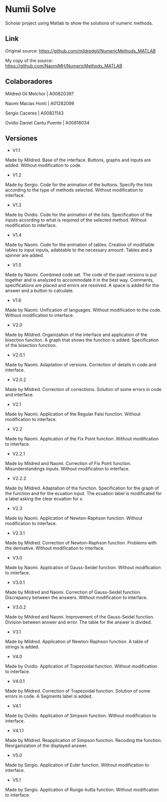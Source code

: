 # Numii Solve
Scholar project using Matlab to show the solutions of numeric methods.

## Link
Original source: https://github.com/mildredgil/NumericMethods_MATLAB

My copy of the source: https://github.com/NaomiMH/NumericMethods_MATLAB

## Colaboradores

Mildred Gil Melchor | A00820397

Naomi Macias Honti | A01282098

Sergio Caceres | A00821143

Ovidio Daniel Cantu Puente | A00818034

## Versiones

- V1.1
 
 Made by Mildred. Base of the interface. Buttons, graphs and inputs are added. Without modification to code.
 
- V1.2

 Made by Sergio. Code for the animation of the buttons. Specify the lists according to the type of methods selected. Without modification to interface.
 
- V1.3

 Made by Ovidio. Code for the animation of the lists. Specification of the inputs according to what is required of the selected method. Without modification to interface.
 
- V1.4

 Made by Naomi. Code for the animation of tables. Creation of modifiable tables to input inputs, adabtable to the necessary amount. Tables and a spinner are added.
 
- V1.5

 Made by Naomi. Combined code set. The code of the past versions is put together and is analyzed to accommodate it in the best way. Comments, specifications are placed and errors are resolved. A space is added for the answer and a button to calculate.
 
 
- V1.6

 Made by Naomi. Unification of languages. Without modification to the code. Without modification to interface.
 
- V2.0
 
 Made by Mildred. Organization of the interface and application of the bisection function. A graph that shows the function is added. Specification of the bisection function.
 
- V2.0.1
 
 Made by Naomi. Adaptation of versions. Correction of details in code and interface.

- V2.0.2

 Made by Mildred. Correction of corrections. Solution of some errors in code and interface.
 
- V2.1

 Made by Naomi. Application of the Regular Falsi function. Without modification to interface.
 
- V2.2

 Made by Naomi. Application of the Fix Point function. Without modification to interface.
 
- V2.2.1

 Made by Mildred and Naomi. Correction of Fix Point function. Misunderstandings inputs. Without modification to interface.
 
- V2.2.2

 Made by Mildred. Adaptation of the function. Specification for the graph of the function and for the ecuation input. The ecuation label is modificated for a label asking the clear ecuation for x.
 
- V2.3

 Made by Naomi. Application of Newton-Raphson function. Without modification to interface.
 
- V2.3.1

 Made by Mildred. Correction of Newton-Raphson function. Problems with the derivative. Without modification to interface.
 
- V3.0

 Made by Naomi. Application of Gauss-Seidel function. Without modification to interface.
 
- V3.0.1

 Made by Mildred and Naomi. Correction of Gauss-Seidel function. Discrepancy between the answers. Without modification to interface.
 
- V3.0.2

 Made by Mildred and Naomi. Improvement of the Gauss-Seidel function. Division between answer and error. The table for the answer is divided.
 
- V3.1

 Made by Mildred. Application of Newton-Raphson function. A table of strings is added.
 
- V4.0

 Made by Ovidio. Application of Trapezoidal function. Without modification to interface.
 
- V4.0.1

 Made by Mildred. Correction of Trapezoidal function. Solution of some errors in code. A Segments label is added.

- V4.1

 Made by Ovidio. Application of Simpson function. Without modification to interface.
 
- V4.1.1

 Made by Mildred. Reapplication of Simpson function. Recoding the function. Reorganization of the displayed answer.
 
- V5.0

 Made by Sergio. Application of Euler function. Without modification to interface.
 
- V5.1

 Made by Sergio. Application of Runge-kutta function. Without modification to interface.
